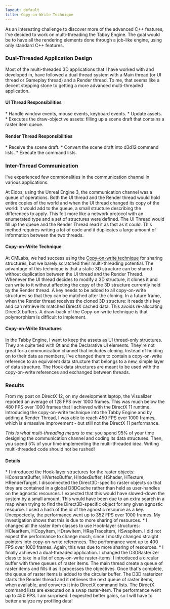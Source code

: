 ```yaml
---
layout: default
title: Copy-on-Write Technique
---
```

As an interesting challenge to discover more of the advanced C++ features, I've decided to work on multi-threading the Tabby Engine. The goal would be to have all the rendering elements done through a job-like engine, using only standard C++ features.

<h3>Dual-Threaded Application Design</h3>

Most of the multi-threaded 3D applications that I have worked with and developed in, have followed a dual thread system with a Main thread (or UI thread or Gameplay thread) and a Render thread. To me, that seems like a decent stepping stone to getting a more advanced multi-threaded application.

<h4>UI Thread Responsibilities</h4>
* Handle window events, mouse events, keyboard events.
* Update assets.
* Executes the draw-objective assets: filling up a scene draft that contains a raster item queue.

<h4>Render Thread Responsibilities</h4>
* Receive the scene draft.
* Convert the scene draft into d3d12 command lists.
* Execute the command lists.

<h3>Inter-Thread Communication</h3>

I've experienced few commonalities in the communication channel in various applications.

At Eidos, using the Unreal Engine 3, the communication channel was a queue of operations. Both the UI thread and the Render thread would hold entire copies of the world and when the UI thread changed its copy of the world: it would add to the queue, a small structure describing the differences to apply. This felt more like a network protocol with an enumerated type and a set of structures were defined. The UI Thread would fill up the queue and the Render Thread read it as fast as it could. This method requires writing a lot of code and it duplicates a large amount of information between the two threads.

<h4>Copy-on-Write Technique</h4>
At CMLabs, we had success using the <a href='https://en.wikipedia.org/wiki/Copy-on-write'>Copy-on-write technique</a> for sharing structures, but we barely scratched their multi-threading potential. The advantage of this technique is that a static 3D structure can be shared without duplication between the UI thread and the Render Thread. Whenever the UI thread decides to modify a 3D structure, it clones it and can write to it without affecting the copy of the 3D structure currently held by the Render thread. A key needs to be added to all copy-on-write structures so that they can be matched after the cloning. In a future frame, when the Render thread receives the cloned 3D structure: it reads this key and can retrieve its matched DirectX cached data. This avoids re-allocating DirectX buffers. A draw-back of the Copy-on-write technique is that polymorphism is difficult to implement.

<h4>Copy-on-Write Structures</h4>
In the Tabby Engine, I want to keep the assets as UI thread-only structures. They are quite tied with Qt and the Declarative UI elements. They're not great for a communication channel that includes cloning. Instead of holding on to their data as members, I've changed them to contain a copy-on-write reference to an equivalent data structure that belongs to a new, simple layer of data structure. The Hook data structures are meant to be used with the copy-on-write references and exchanged between threads.

<h3>Results</h3>

From my post on DirectX 12, on my development laptop, the Visualizer reported an average of 128 FPS over 1000 frames. This was much below the 480 FPS over 1000 frames that I achieved with the DirectX 11 runtime. Introducing the copy-on-write technique into the Tabby Engine and by adding a Render Thread, I was able to reach 450 FPS over 1000 frames, which is a massive improvement - but still not the DirectX 11 performance.

_This is what multi-threading means to me_: you spend 95% of your time designing the communication channel and coding its data structures. Then, you spend 5% of your time implementing the multi-threaded idea. Writing multi-threaded code should not be rushed!

<h4>Details</h4>
* I introduced the Hook-layer structures for the raster objects: HConstantBuffer, HVertexBuffer, HIndexBuffer, HShader, HTexture, HRenderTarget. I disconnected the Direct3D-specific raster objects so that they are contained in a global D3DCache rather than held as user-handles on the agnostic resources. I expected that this would have slowed-down the system by a small amount. This would have been due to an extra search in a map when trying to find the Direct3D-specific object for any given agnostic resource. I used a hash of the id of the agnostic resource as a key. Unexpectedly, the performance went up to 352 FPS over 1000 frames. My investigation shows that this is due to more sharing of resources.
* I changed all the raster item classes to use Hook-layer structures: HClearItem, HCopyItem, HDrawItem, HRayTraceItem, HSwapItem. I did not expect the performance to change much, since I mostly changed straight pointers into copy-on-write references. The performance went up to 400 FPS over 1000 frames. Again, this was due to more sharing of resources.
* I finally achieved a dual-threaded application. I changed the D3DRasterizer class to take in a list of copy-on-write raster-items. I introduced a circular buffer with three queues of raster items. The main thread create a queue of raster items and fills it as it processes the objectives. Once that's complete, the queue of raster items is added to the circular buffer. The D3D rasterizer starts the Render thread and it retrieves the next queue of raster items, when available, and converts it into DirectX command lists. The DirectX command lists are executed on a swap raster-item. The performance went up to 450 FPS. I am surprised: I expected better gains, so I will have to better analyze my profiling data!
